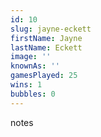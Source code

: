 ```yaml
---
id: 10
slug: jayne-eckett
firstName: Jayne
lastName: Eckett
image: ''
knownAs: ''
gamesPlayed: 25
wins: 1
bubbles: 0
---
```


notes
